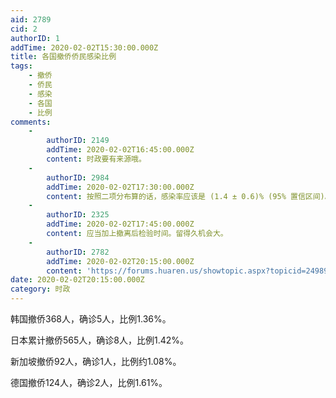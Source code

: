 ```yaml
---
aid: 2789
cid: 2
authorID: 1
addTime: 2020-02-02T15:30:00.000Z
title: 各国撤侨侨民感染比例
tags:
    - 撤侨
    - 侨民
    - 感染
    - 各国
    - 比例
comments:
    -
        authorID: 2149
        addTime: 2020-02-02T16:45:00.000Z
        content: 时政要有来源哦。
    -
        authorID: 2984
        addTime: 2020-02-02T17:30:00.000Z
        content: 按照二项分布算的话，感染率应该是 (1.4 ± 0.6)% (95% 置信区间)。
    -
        authorID: 2325
        addTime: 2020-02-02T17:45:00.000Z
        content: 应当加上撤离后检验时间。留得久机会大。
    -
        authorID: 2782
        addTime: 2020-02-02T20:15:00.000Z
        content: 'https://forums.huaren.us/showtopic.aspx?topicid=2498909'
date: 2020-02-02T20:15:00.000Z
category: 时政
---
```


韩国撤侨368人，确诊5人，比例1.36%。

日本累计撤侨565人，确诊8人，比例1.42%。

新加坡撤侨92人，确诊1人，比例约1.08%。

德国撤侨124人，确诊2人，比例1.61%。
